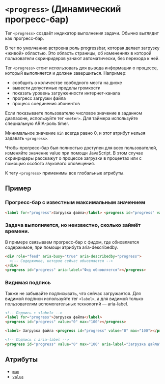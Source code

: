 # `<progress>` (Динамический прогресс-бар)

Тег `<progress>` создаёт индикатор выполнения задачи. Обычно выглядит как прогресс-бар.

В тег по умолчанию встроена роль progressbar, которая делает загрузку «живой» областью. Это область страницы, об изменениях в которой пользователи скринридеров узнают автоматически, без перехода к ней.

Тег `<progress>` стоит использовать для вывода информации о процессе, который выполняется и должен завершиться. Например:

- сообщить о количестве свободного места на диске
- вывести допустимые пределы громкости
- показать уровень загруженности интернет-канала
- прогресс загрузки файла
- процесс соединения абонентов

Если показываете пользователю числовое значение в заданном диапазоне, используйте тег `<meter>`. Для таймера используйте специальную ARIA-роль timer.

Минимальное значение `min` всегда равно 0, и этот атрибут нельзя задавать `<progress>`.

Чтобы прогресс-бар был полностью доступен для всех пользователей, изменяйте значение value при помощи JavaScript. В этом случае скринридеры расскажут о процессе загрузки в процентах или с помощью особого звукового оповещения.

К тегу `<progress>` применимы все глобальные атрибуты.

## Пример

### Прогресс-бар с известным максимальным значением

```html
<label for="progress">Загрузка файла</label> <progress id="progress" value="0" max="100"></progress>
```

### Задача выполняется, но неизвестно, сколько займёт времени.

В примере связываем прогресс-бар с фидом, где обновляется содержимое, при помощи атрибута aria-describedby.

```html
<div role="feed" aria-busy="true" aria-describedby="progress">
  <!-- Содержимое, которое сейчас обновляется -->
</div>
<progress id="progress" aria-label="Фид обновляется"></progress>
```

### Видимая подпись

Также не забывайте подписывать, что сейчас загружается. Для видимой подписи используйте тег `<label>`, а для видимой только пользователям вспомогательных технологий — aria-label.

```html
<!-- Подпись с <label> -->
<label for="progress">Загрузка файла</label>
<progress id="progress" value="0" max="100"></progress>

<label> Загрузка файла <progress id="progress" value="0" max="100"></progress> </label>

<!-- Подпись с aria-label -->
<progress id="progress" value="0" max="100" aria-label="Загрузка файла"></progress>
```

## Атрибуты

- [`max`](<../ATTRIBUTES FORM/max (МАКСИМАЛЬНОЕ ЗНАЧЕНИЕ).md>)
- [`value`](<../ATTRIBUTES/value (ЗНАЧЕНИЕ).md>)
